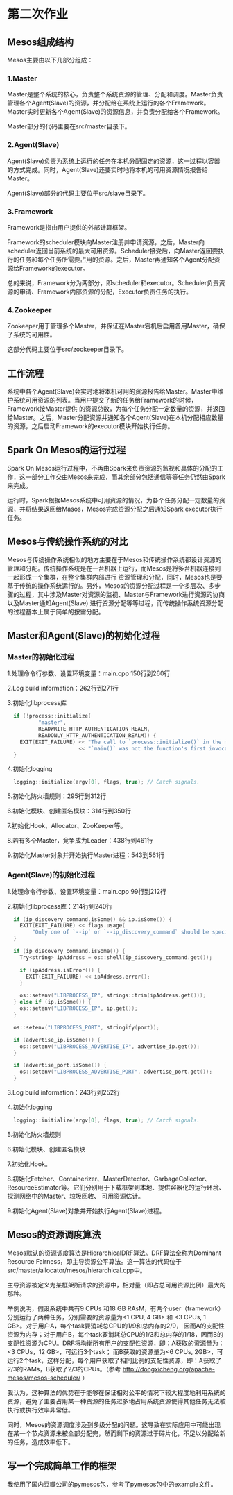 # 第二次作业

## Mesos组成结构

Mesos主要由以下几部分组成：

### 1.Master

Master是整个系统的核心，负责整个系统资源的管理、分配和调度。Master负责管理各个Agent(Slave)的资源，并分配给在系统上运行的各个Framework。Master实时更新各个Agent(Slave)的资源信息，并负责分配给各个Framework。

Master部分的代码主要在src/master目录下。

### 2.Agent(Slave)

Agent(Slave)负责为系统上运行的任务在本机分配固定的资源，这一过程以容器的方式完成。同时，Agent(Slave)还要实时地将本机的可用资源情况报告给Master。

Agent(Slave)部分的代码主要位于src/slave目录下。

### 3.Framework

Framework是指由用户提供的外部计算框架。

Framework的scheduler模块向Master注册并申请资源，之后，Master向scheduler返回当前系统的最大可用资源。Scheduler接受后，向Master返回要执行的任务和每个任务所需要占用的资源。之后，Master再通知各个Agent分配资源给Framework的executor。

总的来说，Framework分为两部分，即scheduler和executor。Scheduler负责资源的申请、Framework内部资源的分配，Executor负责任务的执行。

### 4.Zookeeper

Zookeeper用于管理多个Master，并保证在Master宕机后启用备用Master，确保了系统的可用性。

这部分代码主要位于src/zookeeper目录下。

## 工作流程

系统中各个Agent(Slave)会实时地将本机可用的资源报告给Master。Master中维护系统可用资源的列表。当用户提交了新的任务给Framework的时候，Framework按Master提供
的资源总数，为每个任务分配一定数量的资源，并返回给Master。之后，Master分配资源并通知各个Agent(Slave)在本机分配相应数量的资源，之后启动Framework的executor模块开始执行任务。

## Spark On Mesos的运行过程

Spark On Mesos运行过程中，不再由Spark来负责资源的监视和具体的分配的工作，这一部分工作交由Mesos来完成，而其余部分包括通信等等任务仍然由Spark来完成。

运行时，Spark根据Mesos系统中可用资源的情况，为各个任务分配一定数量的资源，并将结果返回给Masos，Mesos完成资源分配之后通知Spark executor执行任务。

## Mesos与传统操作系统的对比

Mesos与传统操作系统相似的地方主要在于Mesos和传统操作系统都设计资源的管理和分配。传统操作系统是在一台机器上运行，而Mesos是将多台机器连接到一起形成一个集群，在整个集群内部进行
资源管理和分配，同时，Mesos也是要基于传统的操作系统运行的。另外，Mesos的资源分配过程是一个多层次、多步骤的过程，其中涉及Master对资源的监视、Master与Framework进行资源的协商以及Master通知Agent(Slave)
进行资源分配等等过程，而传统操作系统资源分配的过程基本上属于简单的按需分配。

## Master和Agent(Slave)的初始化过程

### Master的初始化过程

1.处理命令行参数、设置环境变量：main.cpp 150行到260行

2.Log build information：262行到271行

3.初始化libprocess库

```cpp
  if (!process::initialize(
          "master",
          READWRITE_HTTP_AUTHENTICATION_REALM,
          READONLY_HTTP_AUTHENTICATION_REALM)) {
    EXIT(EXIT_FAILURE) << "The call to `process::initialize()` in the master's "
                       << "`main()` was not the function's first invocation";
  }
```

4.初始化logging

```cpp
  logging::initialize(argv[0], flags, true); // Catch signals.
```

5.初始化防火墙规则：295行到312行

6.初始化模块、创建匿名模块：314行到350行

7.初始化Hook、Allocator、ZooKeeper等。

8.若有多个Master，竞争成为Leader：438行到461行

9.初始化Master对象并开始执行Master进程：543到561行

### Agent(Slave)的初始化过程

1.处理命令行参数、设置环境变量：main.cpp 99行到212行

2.初始化libprocess库：214行到240行

```cpp
  if (ip_discovery_command.isSome() && ip.isSome()) {
    EXIT(EXIT_FAILURE) << flags.usage(
        "Only one of `--ip` or `--ip_discovery_command` should be specified");
  }

  if (ip_discovery_command.isSome()) {
    Try<string> ipAddress = os::shell(ip_discovery_command.get());

    if (ipAddress.isError()) {
      EXIT(EXIT_FAILURE) << ipAddress.error();
    }

    os::setenv("LIBPROCESS_IP", strings::trim(ipAddress.get()));
  } else if (ip.isSome()) {
    os::setenv("LIBPROCESS_IP", ip.get());
  }

  os::setenv("LIBPROCESS_PORT", stringify(port));

  if (advertise_ip.isSome()) {
    os::setenv("LIBPROCESS_ADVERTISE_IP", advertise_ip.get());
  }

  if (advertise_port.isSome()) {
    os::setenv("LIBPROCESS_ADVERTISE_PORT", advertise_port.get());
  }
```

3.Log build information：243行到252行


4.初始化logging

```cpp
  logging::initialize(argv[0], flags, true); // Catch signals.
```

5.初始化防火墙规则

6.初始化模块、创建匿名模块

7.初始化Hook。

8.初始化Fetcher、Containerizer、MasterDetector、GarbageCollector、ResourceEstimator等。它们分别用于下载框架到本地、提供容器化的运行环境、探测网络中的Master、垃圾回收、
可用资源估计。

9.初始化Agent(Slave)对象并开始执行Agent(Slave)进程。

## Mesos的资源调度算法

Mesos默认的资源调度算法是HierarchicalDRF算法。DRF算法全称为Dominant Resource Fairness，即主导资源公平算法。这一算法的代码位于src/master/allocator/mesos/hierarchical.cpp中。

主导资源被定义为某框架所请求的资源中，相对量（即占总可用资源比例）最大的那种。

举例说明，假设系统中共有9 CPUs 和18 GB RAsM，有两个user（framework）分别运行了两种任务，分别需要的资源量为<1 CPU, 4 GB> 和 <3 CPUs, 1 GB>。对于用户A，每个task要消耗总CPU的1/9和总内存的2/9，
因而A的支配性资源为内存；对于用户B，每个task要消耗总CPU的1/3和总内存的1/18，因而B的支配性资源为CPU。DRF将均衡所有用户的支配性资源，即：A获取的资源量为：<3 CPUs，12 GB>，可运行3个task；
而B获取的资源量为<6 CPUs, 2GB>，可运行2个task，这样分配，每个用户获取了相同比例的支配性资源，即：A获取了2/3的RAMs，B获取了2/3的CPUs。（参考 http://dongxicheng.org/apache-mesos/mesos-scheduler/ ）

我认为，这种算法的优势在于能够在保证相对公平的情况下较大程度地利用系统的资源，避免了主要占用某一种资源的任务过多地占用系统资源使得其他任务无法被执行或执行效率非常低。

同时，Mesos的资源调度涉及到多级分配的问题。这导致在实际应用中可能出现在某一个节点资源未被全部分配完，然而剩下的资源过于碎片化，不足以分配给新的任务，造成效率低下。

## 写一个完成简单工作的框架

我使用了国内豆瓣公司的pymesos包，参考了pymesos包中的example文件。
